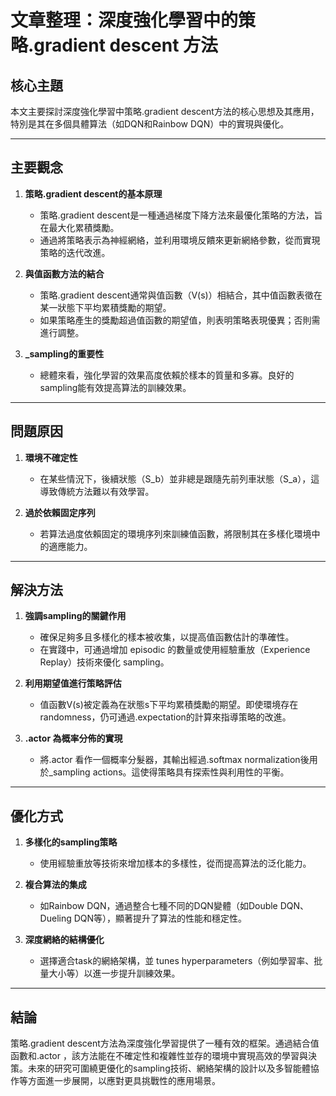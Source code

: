 # 文章整理：深度強化學習中的策略.gradient descent 方法

## 核心主題
本文主要探討深度強化學習中策略.gradient descent方法的核心思想及其應用，特別是其在多個具體算法（如DQN和Rainbow DQN）中的實現與優化。

---

## 主要觀念

1. **策略.gradient descent的基本原理**  
   - 策略.gradient descent是一種通過梯度下降方法來最優化策略的方法，旨在最大化累積獎勵。
   - 通過將策略表示為神經網絡，並利用環境反饋來更新網絡參數，從而實現策略的迭代改進。

2. **與值函數方法的結合**  
   - 策略.gradient descent通常與值函數（V(s)）相結合，其中值函數表徵在某一狀態下平均累積獎勵的期望。
   - 如果策略產生的獎勵超過值函數的期望值，則表明策略表現優異；否則需進行調整。

3. **_sampling的重要性**  
   - 總體來看，強化學習的效果高度依賴於樣本的質量和多寡。良好的sampling能有效提高算法的訓練效果。

---

## 問題原因

1. **環境不確定性**  
   - 在某些情況下，後續狀態（S_b）並非總是跟隨先前列車狀態（S_a），這導致傳統方法難以有效學習。

2. **過於依賴固定序列**  
   - 若算法過度依賴固定的環境序列來訓練值函數，將限制其在多樣化環境中的適應能力。

---

## 解決方法

1. **強調sampling的關鍵作用**  
   - 確保足夠多且多樣化的樣本被收集，以提高值函數估計的準確性。  
   - 在實踐中，可通過增加 episodic 的數量或使用經驗重放（Experience Replay）技術來優化 sampling。

2. **利用期望值進行策略評估**  
   - 值函數V(s)被定義為在狀態s下平均累積獎勵的期望。即使環境存在 randomness，仍可通過.expectation的計算來指導策略的改進。

3. **.actor 為概率分佈的實現**  
   - 將.actor 看作一個概率分髮器，其輸出經過.softmax normalization後用於_sampling actions。這使得策略具有探索性與利用性的平衡。

---

## 優化方式

1. **多樣化的sampling策略**  
   - 使用經驗重放等技術來增加樣本的多樣性，從而提高算法的泛化能力。

2. **複合算法的集成**  
   - 如Rainbow DQN，通過整合七種不同的DQN變體（如Double DQN、 Dueling DQN等），顯著提升了算法的性能和穩定性。

3. **深度網絡的結構優化**  
   - 選擇適合task的網絡架構，並 tunes hyperparameters（例如學習率、批量大小等）以進一步提升訓練效果。

---

## 結論

策略.gradient descent方法為深度強化學習提供了一種有效的框架。通過結合值函數和.actor ，該方法能在不確定性和複雜性並存的環境中實現高效的學習與決策。未來的研究可圍繞更優化的sampling技術、網絡架構的設計以及多智能體協作等方面進一步展開，以應對更具挑戰性的應用場景。